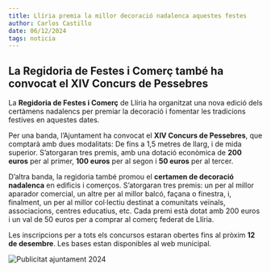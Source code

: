 ```yaml
---
title: Llíria premia la millor decoració nadalenca aquestes festes
author: Carlos Castillo
date: 06/12/2024
tags: noticia
---
```



## La Regidoria de Festes i Comerç també ha convocat el XIV Concurs de Pessebres

La **Regidoria de Festes i Comerç** de Llíria ha organitzat una nova edició dels certàmens nadalencs per premiar la decoració i fomentar les tradicions festives en aquestes dates.

Per una banda, l’Ajuntament ha convocat el **XIV Concurs de Pessebres**, que comptarà amb dues modalitats: De fins a 1,5 metres de llarg, i de mida superior. S’atorgaran tres premis, amb una dotació econòmica de **200 euros** per al primer, **100 euros** per al segon i **50 euros** per al tercer.

D’altra banda, la regidoria també promou el **certamen de decoració nadalenca** en edificis i comerços. S’atorgaran tres premis: un per al millor aparador comercial, un altre per al millor balcó, façana o finestra, i, finalment, un per al millor col·lectiu destinat a comunitats veïnals, associacions, centres educatius, etc. Cada premi està dotat amb 200 euros i un val de 50 euros per a comprar al comerç federat de Llíria.

Les inscripcions per a tots els concursos estaran obertes fins al pròxim **12 de desembre**. Les bases estan disponibles al web municipal.



![Publicitat ajuntament 2024](/assets/continguts/recursos/20261206-cartell-nadal.jpg "Publicitat ajuntament nadal 2024")



